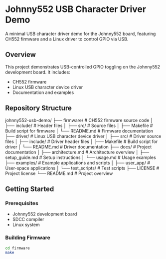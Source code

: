 # Johnny552 USB Character Driver Demo

A minimal USB character driver demo for the Johnny552 board, featuring CH552 firmware and a Linux driver to control GPIO via USB.

## Overview

This project demonstrates USB-controlled GPIO toggling on the Johnny552 development board. It includes:

- CH552 firmware
- Linux USB character device driver
- Documentation and examples

## Repository Structure
johnny552-usb-demo/
├── firmware/               # CH552 firmware source code
│   ├── include/            # Header files
│   ├── src/                # Source files
│   ├── Makefile            # Build script for firmware
│   └── README.md           # Firmware documentation
├── driver/                 # Linux USB character device driver
│   ├── src/                # Driver source files
│   ├── include/            # Driver header files
│   ├── Makefile            # Build script for driver
│   └── README.md           # Driver documentation
├── docs/                   # Project documentation
│   ├── architecture.md     # Architecture overview
│   ├── setup_guide.md      # Setup instructions
│   └── usage.md            # Usage examples
├── examples/               # Example applications and scripts
│   ├── user_app/           # User-space applications
│   └── test_scripts/       # Test scripts
├── LICENSE                 # Project license
└── README.md               # Project overview

## Getting Started

### Prerequisites

- Johnny552 development board
- SDCC compiler
- Linux system

### Building Firmware

```bash
cd firmware
make
